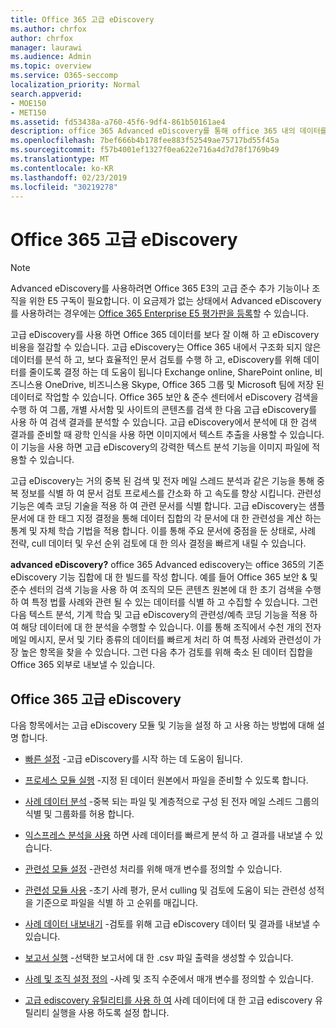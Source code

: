 ```yaml
---
title: Office 365 고급 eDiscovery
ms.author: chrfox
author: chrfox
manager: laurawi
ms.audience: Admin
ms.topic: overview
ms.service: O365-seccomp
localization_priority: Normal
search.appverid:
- MOE150
- MET150
ms.assetid: fd53438a-a760-45f6-9df4-861b50161ae4
description: office 365 Advanced eDiscovery를 통해 office 365 내의 데이터를 분석 하 고, 문서 검토를 간소화 하 고, 효율적인 eDiscovery를 결정 하는 데 도움이 되는 방법을 알아봅니다.
ms.openlocfilehash: 7bef666b4b178fee883f52549ae75717bd55f45a
ms.sourcegitcommit: f57b4001ef1327f0ea622e716a4d7d78f1769b49
ms.translationtype: MT
ms.contentlocale: ko-KR
ms.lasthandoff: 02/23/2019
ms.locfileid: "30219278"
---
```

# <a name="office-365-advanced-ediscovery"></a>Office 365 고급 eDiscovery

> [!NOTE]
> Advanced eDiscovery를 사용하려면 Office 365 E3의 고급 준수 추가 기능이나 조직을 위한 E5 구독이 필요합니다. 이 요금제가 없는 상태에서 Advanced eDiscovery를 사용하려는 경우에는 [Office 365 Enterprise E5 평가판을 등록](https://go.microsoft.com/fwlink/p/?LinkID=698279)할 수 있습니다. 
  
고급 eDiscovery를 사용 하면 Office 365 데이터를 보다 잘 이해 하 고 eDiscovery 비용을 절감할 수 있습니다. 고급 eDiscovery는 Office 365 내에서 구조화 되지 않은 데이터를 분석 하 고, 보다 효율적인 문서 검토를 수행 하 고, eDiscovery를 위해 데이터를 줄이도록 결정 하는 데 도움이 됩니다 Exchange online, SharePoint online, 비즈니스용 OneDrive, 비즈니스용 Skype, Office 365 그룹 및 Microsoft 팀에 저장 된 데이터로 작업할 수 있습니다. Office 365 보안 &amp; 준수 센터에서 eDiscovery 검색을 수행 하 여 그룹, 개별 사서함 및 사이트의 콘텐츠를 검색 한 다음 고급 eDiscovery를 사용 하 여 검색 결과를 분석할 수 있습니다. 고급 eDiscovery에서 분석에 대 한 검색 결과를 준비할 때 광학 인식을 사용 하면 이미지에서 텍스트 추출을 사용할 수 있습니다. 이 기능을 사용 하면 고급 eDiscovery의 강력한 텍스트 분석 기능을 이미지 파일에 적용할 수 있습니다.
  
고급 eDiscovery는 거의 중복 된 검색 및 전자 메일 스레드 분석과 같은 기능을 통해 중복 정보를 식별 하 여 문서 검토 프로세스를 간소화 하 고 속도를 향상 시킵니다. 관련성 기능은 예측 코딩 기술을 적용 하 여 관련 문서를 식별 합니다. 고급 eDiscovery는 샘플 문서에 대 한 태그 지정 결정을 통해 데이터 집합의 각 문서에 대 한 관련성을 계산 하는 통계 및 자체 학습 기법을 적용 합니다. 이를 통해 주요 문서에 중점을 둔 상태로, 사례 전략, cull 데이터 및 우선 순위 검토에 대 한 의사 결정을 빠르게 내릴 수 있습니다.
  
 **advanced eDiscovery?** office 365 Advanced ediscovery는 office 365의 기존 eDiscovery 기능 집합에 대 한 빌드를 작성 합니다. 예를 들어 Office 365 보안 &amp; 및 준수 센터의 검색 기능을 사용 하 여 조직의 모든 콘텐츠 원본에 대 한 초기 검색을 수행 하 여 특정 법률 사례와 관련 될 수 있는 데이터를 식별 하 고 수집할 수 있습니다. 그런 다음 텍스트 분석, 기계 학습 및 고급 eDiscovery의 관련성/예측 코딩 기능을 적용 하 여 해당 데이터에 대 한 분석을 수행할 수 있습니다. 이를 통해 조직에서 수천 개의 전자 메일 메시지, 문서 및 기타 종류의 데이터를 빠르게 처리 하 여 특정 사례와 관련성이 가장 높은 항목을 찾을 수 있습니다. 그런 다음 추가 검토를 위해 축소 된 데이터 집합을 Office 365 외부로 내보낼 수 있습니다. 
  
## <a name="office-365-advanced-ediscovery"></a>Office 365 고급 eDiscovery

다음 항목에서는 고급 eDiscovery 모듈 및 기능을 설정 하 고 사용 하는 방법에 대해 설명 합니다.
  
- [빠른 설정](quick-setup-for-advanced-ediscovery.md) -고급 eDiscovery를 시작 하는 데 도움이 됩니다. 
    
- [프로세스 모듈 실행](run-the-process-module-in-advanced-ediscovery.md) -지정 된 데이터 원본에서 파일을 준비할 수 있도록 합니다. 
    
- [사례 데이터 분석](analyze-case-data-with-advanced-ediscovery.md) -중복 되는 파일 및 계층적으로 구성 된 전자 메일 스레드 그룹의 식별 및 그룹화를 허용 합니다. 

- [익스프레스 분석을 사용](use-express-analysis-in-advanced-ediscovery.md) 하면 사례 데이터를 빠르게 분석 하 고 결과를 내보낼 수 있습니다. 
    
- [관련성 모듈 설정](manage-relevance-setup-in-advanced-ediscovery.md) -관련성 처리를 위해 매개 변수를 정의할 수 있습니다. 
    
- [관련성 모듈 사용](use-relevance-in-advanced-ediscovery.md) -초기 사례 평가, 문서 culling 및 검토에 도움이 되는 관련성 성적을 기준으로 파일을 식별 하 고 순위를 매깁니다. 
    
- [사례 데이터 내보내기](export-case-data-in-advanced-ediscovery.md) -검토를 위해 고급 eDiscovery 데이터 및 결과를 내보낼 수 있습니다. 
    
- [보고서 실행](run-reports-in-advanced-ediscovery.md) -선택한 보고서에 대 한 .csv 파일 출력을 생성할 수 있습니다. 
    
- [사례 및 조직 설정 정의](define-case-and-tenant-settings-in-advanced-ediscovery.md) -사례 및 조직 수준에서 매개 변수를 정의할 수 있습니다. 
    
- [고급 ediscovery 유틸리티를 사용 하 여](use-advanced-ediscovery-utilities.md) 사례 데이터에 대 한 고급 ediscovery 유틸리티 실행을 사용 하도록 설정 합니다. 
